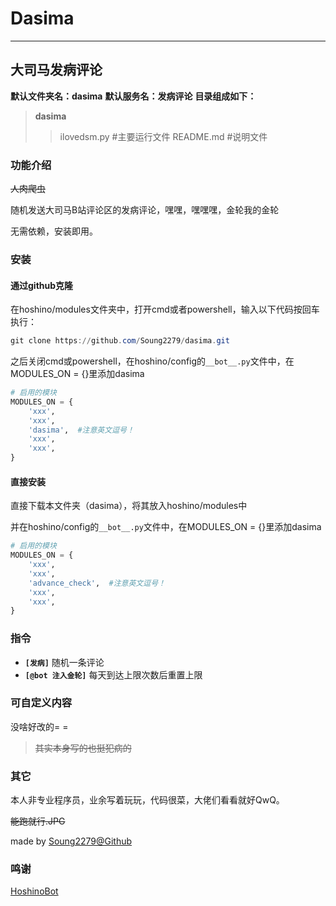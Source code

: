 # Dasima
***
## 大司马发病评论

**默认文件夹名：dasima**
**默认服务名：发病评论**
**目录组成如下：**

> **dasima**
>> ilovedsm.py  #主要运行文件
>> README.md  #说明文件

### 功能介绍

~~人肉爬虫~~

随机发送大司马B站评论区的发病评论，嘿嘿，嘿嘿嘿，金轮我的金轮

无需依赖，安装即用。

### 安装

#### 通过github克隆

在hoshino/modules文件夹中，打开cmd或者powershell，输入以下代码按回车执行：
```powershell
git clone https://github.com/Soung2279/dasima.git
```

之后关闭cmd或powershell，在hoshino/config的`__bot__.py`文件中，在MODULES_ON = {}里添加dasima
```python
# 启用的模块
MODULES_ON = {
    'xxx',
    'xxx',
    'dasima',  #注意英文逗号！
    'xxx',
    'xxx',
}
```

#### 直接安装

直接下载本文件夹（dasima），将其放入hoshino/modules中

并在hoshino/config的`__bot__.py`文件中，在MODULES_ON = {}里添加dasima
```python
# 启用的模块
MODULES_ON = {
    'xxx',
    'xxx',
    'advance_check',  #注意英文逗号！
    'xxx',
    'xxx',
}
```

### 指令

- **`[发病]`** 随机一条评论
- **`[@bot 注入金轮]`** 每天到达上限次数后重置上限

### 可自定义内容

没啥好改的=  =

>~~其实本身写的也挺犯病的~~

### 其它

本人非专业程序员，业余写着玩玩，代码很菜，大佬们看看就好QwQ。

~~能跑就行.JPG~~

made by [Soung2279@Github](https://github.com/Soung2279/)

### 鸣谢

[HoshinoBot](https://github.com/Ice-Cirno/HoshinoBot)
